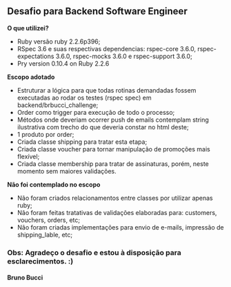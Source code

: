## Desafio para Backend Software Engineer

__O que utilizei?__

  - Ruby versão ruby 2.2.6p396;
  - RSpec 3.6 e suas respectivas dependencias: rspec-core 3.6.0, rspec-expectations 3.6.0, rspec-mocks 3.6.0 e      rspec-support 3.6.0;
  - Pry version 0.10.4 on Ruby 2.2.6

__Escopo adotado__

  - Estruturar a lógica para que todas rotinas demandadas fossem executadas ao rodar os testes (rspec spec) em backend/brbucci_challenge;
  - Order como trigger para execução de todo o processo;
  - Métodos onde deveriam ocorrer push de emails contemplam string ilustrativa com trecho do que deveria constar no html deste;
  - 1 produto por order;
  - Criada classe shipping para tratar esta etapa;
  - Criada classe voucher para tornar manipulação de promoções mais flexível;
  - Criada classe membership para tratar de assinaturas, porém, neste momento sem maiores validações.

__Não foi contemplado no escopo__

  - Não foram criados relacionamentos entre classes por utilizar apenas ruby;
  - Não foram feitas tratativas de validações elaboradas para:  customers, vouchers, orders, etc;
  - Não foram criadas implementações para envio de e-mails, impressão de shipping_lable, etc;

### Obs: Agradeço o desafio e estou à disposição para esclarecimentos. :)

#### Bruno Bucci
